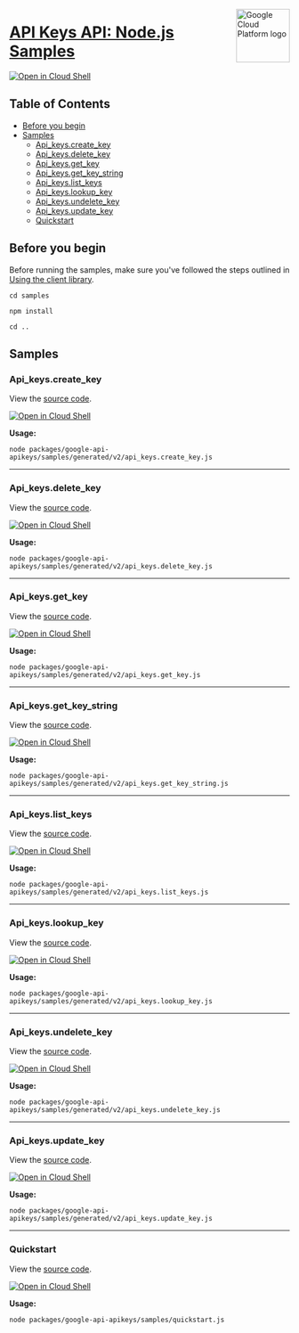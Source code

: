 [//]: # "This README.md file is auto-generated, all changes to this file will be lost."
[//]: # "To regenerate it, use `python -m synthtool`."
<img src="https://avatars2.githubusercontent.com/u/2810941?v=3&s=96" alt="Google Cloud Platform logo" title="Google Cloud Platform" align="right" height="96" width="96"/>

# [API Keys API: Node.js Samples](https://github.com/googleapis/google-cloud-node)

[![Open in Cloud Shell][shell_img]][shell_link]



## Table of Contents

* [Before you begin](#before-you-begin)
* [Samples](#samples)
  * [Api_keys.create_key](#api_keys.create_key)
  * [Api_keys.delete_key](#api_keys.delete_key)
  * [Api_keys.get_key](#api_keys.get_key)
  * [Api_keys.get_key_string](#api_keys.get_key_string)
  * [Api_keys.list_keys](#api_keys.list_keys)
  * [Api_keys.lookup_key](#api_keys.lookup_key)
  * [Api_keys.undelete_key](#api_keys.undelete_key)
  * [Api_keys.update_key](#api_keys.update_key)
  * [Quickstart](#quickstart)

## Before you begin

Before running the samples, make sure you've followed the steps outlined in
[Using the client library](https://github.com/googleapis/google-cloud-node#using-the-client-library).

`cd samples`

`npm install`

`cd ..`

## Samples



### Api_keys.create_key

View the [source code](https://github.com/googleapis/google-cloud-node/blob/main/packages/google-api-apikeys/samples/generated/v2/api_keys.create_key.js).

[![Open in Cloud Shell][shell_img]](https://console.cloud.google.com/cloudshell/open?git_repo=https://github.com/googleapis/google-cloud-node&page=editor&open_in_editor=packages/google-api-apikeys/samples/generated/v2/api_keys.create_key.js,samples/README.md)

__Usage:__


`node packages/google-api-apikeys/samples/generated/v2/api_keys.create_key.js`


-----




### Api_keys.delete_key

View the [source code](https://github.com/googleapis/google-cloud-node/blob/main/packages/google-api-apikeys/samples/generated/v2/api_keys.delete_key.js).

[![Open in Cloud Shell][shell_img]](https://console.cloud.google.com/cloudshell/open?git_repo=https://github.com/googleapis/google-cloud-node&page=editor&open_in_editor=packages/google-api-apikeys/samples/generated/v2/api_keys.delete_key.js,samples/README.md)

__Usage:__


`node packages/google-api-apikeys/samples/generated/v2/api_keys.delete_key.js`


-----




### Api_keys.get_key

View the [source code](https://github.com/googleapis/google-cloud-node/blob/main/packages/google-api-apikeys/samples/generated/v2/api_keys.get_key.js).

[![Open in Cloud Shell][shell_img]](https://console.cloud.google.com/cloudshell/open?git_repo=https://github.com/googleapis/google-cloud-node&page=editor&open_in_editor=packages/google-api-apikeys/samples/generated/v2/api_keys.get_key.js,samples/README.md)

__Usage:__


`node packages/google-api-apikeys/samples/generated/v2/api_keys.get_key.js`


-----




### Api_keys.get_key_string

View the [source code](https://github.com/googleapis/google-cloud-node/blob/main/packages/google-api-apikeys/samples/generated/v2/api_keys.get_key_string.js).

[![Open in Cloud Shell][shell_img]](https://console.cloud.google.com/cloudshell/open?git_repo=https://github.com/googleapis/google-cloud-node&page=editor&open_in_editor=packages/google-api-apikeys/samples/generated/v2/api_keys.get_key_string.js,samples/README.md)

__Usage:__


`node packages/google-api-apikeys/samples/generated/v2/api_keys.get_key_string.js`


-----




### Api_keys.list_keys

View the [source code](https://github.com/googleapis/google-cloud-node/blob/main/packages/google-api-apikeys/samples/generated/v2/api_keys.list_keys.js).

[![Open in Cloud Shell][shell_img]](https://console.cloud.google.com/cloudshell/open?git_repo=https://github.com/googleapis/google-cloud-node&page=editor&open_in_editor=packages/google-api-apikeys/samples/generated/v2/api_keys.list_keys.js,samples/README.md)

__Usage:__


`node packages/google-api-apikeys/samples/generated/v2/api_keys.list_keys.js`


-----




### Api_keys.lookup_key

View the [source code](https://github.com/googleapis/google-cloud-node/blob/main/packages/google-api-apikeys/samples/generated/v2/api_keys.lookup_key.js).

[![Open in Cloud Shell][shell_img]](https://console.cloud.google.com/cloudshell/open?git_repo=https://github.com/googleapis/google-cloud-node&page=editor&open_in_editor=packages/google-api-apikeys/samples/generated/v2/api_keys.lookup_key.js,samples/README.md)

__Usage:__


`node packages/google-api-apikeys/samples/generated/v2/api_keys.lookup_key.js`


-----




### Api_keys.undelete_key

View the [source code](https://github.com/googleapis/google-cloud-node/blob/main/packages/google-api-apikeys/samples/generated/v2/api_keys.undelete_key.js).

[![Open in Cloud Shell][shell_img]](https://console.cloud.google.com/cloudshell/open?git_repo=https://github.com/googleapis/google-cloud-node&page=editor&open_in_editor=packages/google-api-apikeys/samples/generated/v2/api_keys.undelete_key.js,samples/README.md)

__Usage:__


`node packages/google-api-apikeys/samples/generated/v2/api_keys.undelete_key.js`


-----




### Api_keys.update_key

View the [source code](https://github.com/googleapis/google-cloud-node/blob/main/packages/google-api-apikeys/samples/generated/v2/api_keys.update_key.js).

[![Open in Cloud Shell][shell_img]](https://console.cloud.google.com/cloudshell/open?git_repo=https://github.com/googleapis/google-cloud-node&page=editor&open_in_editor=packages/google-api-apikeys/samples/generated/v2/api_keys.update_key.js,samples/README.md)

__Usage:__


`node packages/google-api-apikeys/samples/generated/v2/api_keys.update_key.js`


-----




### Quickstart

View the [source code](https://github.com/googleapis/google-cloud-node/blob/main/packages/google-api-apikeys/samples/quickstart.js).

[![Open in Cloud Shell][shell_img]](https://console.cloud.google.com/cloudshell/open?git_repo=https://github.com/googleapis/google-cloud-node&page=editor&open_in_editor=packages/google-api-apikeys/samples/quickstart.js,samples/README.md)

__Usage:__


`node packages/google-api-apikeys/samples/quickstart.js`






[shell_img]: https://gstatic.com/cloudssh/images/open-btn.png
[shell_link]: https://console.cloud.google.com/cloudshell/open?git_repo=https://github.com/googleapis/google-cloud-node&page=editor&open_in_editor=samples/README.md
[product-docs]: cloud.google.com/api-keys/

